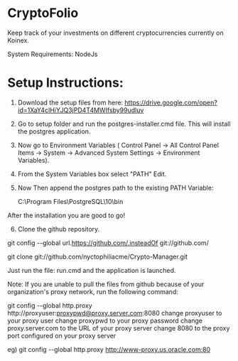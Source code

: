 # CryptoFolio
Keep track of your investments on different cryptocurrencies currently on Koinex.

System Requirements: NodeJs

# Setup Instructions:

1. Download the setup files from here: https://drive.google.com/open?id=1XaY4cIHiYJQ3jPD4T4MWIfsby99udluv
2. Go to setup folder and run the postgres-installer.cmd file. This will install the postgres application.
3. Now go to Environment Variables ( Control Panel -> All Control Panel Items -> System -> Advanced System Settings -> Environment Variables).
4. From the System Variables box select "PATH" Edit.
5. Now Then append the postgres path to the existing PATH Variable:

	C:\Program Files\PostgreSQL\10\bin

After the installation you are good to go!

6. Clone the github repository.

git config --global url.https://github.com/.insteadOf git://github.com/

git clone git://github.com/nyctophiliacme/Crypto-Manager.git

Just run the file: run.cmd and the application is launched.


Note: If you are unable to pull the files from github because of your organization's proxy network, run the following command:

git config --global http.proxy http://proxyuser:proxypwd@proxy.server.com:8080
change proxyuser to your proxy user
change proxypwd to your proxy password
change proxy.server.com to the URL of your proxy server
change 8080 to the proxy port configured on your proxy server

eg) git config --global http.proxy http://www-proxy.us.oracle.com:80

